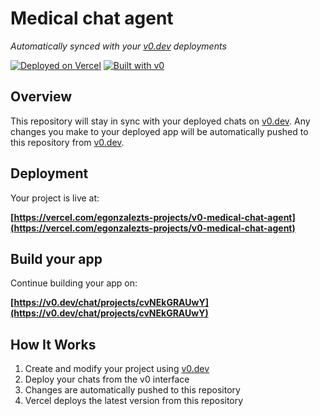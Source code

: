 # Medical chat agent

*Automatically synced with your [v0.dev](https://v0.dev) deployments*

[![Deployed on Vercel](https://img.shields.io/badge/Deployed%20on-Vercel-black?style=for-the-badge&logo=vercel)](https://vercel.com/egonzalezts-projects/v0-medical-chat-agent)
[![Built with v0](https://img.shields.io/badge/Built%20with-v0.dev-black?style=for-the-badge)](https://v0.dev/chat/projects/cvNEkGRAUwY)

## Overview

This repository will stay in sync with your deployed chats on [v0.dev](https://v0.dev).
Any changes you make to your deployed app will be automatically pushed to this repository from [v0.dev](https://v0.dev).

## Deployment

Your project is live at:

**[https://vercel.com/egonzalezts-projects/v0-medical-chat-agent](https://vercel.com/egonzalezts-projects/v0-medical-chat-agent)**

## Build your app

Continue building your app on:

**[https://v0.dev/chat/projects/cvNEkGRAUwY](https://v0.dev/chat/projects/cvNEkGRAUwY)**

## How It Works

1. Create and modify your project using [v0.dev](https://v0.dev)
2. Deploy your chats from the v0 interface
3. Changes are automatically pushed to this repository
4. Vercel deploys the latest version from this repository